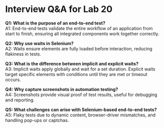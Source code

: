 # Interview Q&A for Lab 20

**Q1: What is the purpose of an end-to-end test?**  
A1: End-to-end tests validate the entire workflow of an application from start to finish, ensuring all integrated components work together correctly.

**Q2: Why use waits in Selenium?**  
A2: Waits ensure elements are fully loaded before interaction, reducing flakiness in tests.

**Q3: What is the difference between implicit and explicit waits?**  
A3: Implicit waits apply globally and wait for a set duration. Explicit waits target specific elements with conditions until they are met or timeout occurs.

**Q4: Why capture screenshots in automation testing?**  
A4: Screenshots provide visual proof of test results, useful for debugging and reporting.

**Q5: What challenges can arise with Selenium-based end-to-end tests?**  
A5: Flaky tests due to dynamic content, browser-driver mismatches, and handling pop-ups or captchas.
